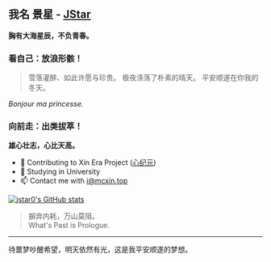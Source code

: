 ## 我名 景星 - [JStar](https://www.jstar.vip)

**胸有大海星辰，不负青春。**

### 看自己：放浪形骸！

> 雪落灌醉、如此许愿与珍贵。 
极夜涤荡了朴素的晴天。 
平安顺遂在你我的冬天。

*Bonjour ma princesse.*

### 向前走：出类拔萃！

**雄心壮志，心比天高。**

- 👀 Contributing to Xin Era Project ([心纪元](https://www.mcxin.top))
- 🌱 Studying in University
- 📫 Contact me with i@mcxin.top

[![jstar0's GitHub stats](https://github-readme-stats.vercel.app/api?username=jstar0&count_private=true)](https://github.com/anuraghazra/github-readme-stats)

> 摒弃内耗，万山莫阻。  
> What's Past is Prologue.

---

待噩梦吵醒希望，明天依然有光，这是我平安顺遂的梦想。

